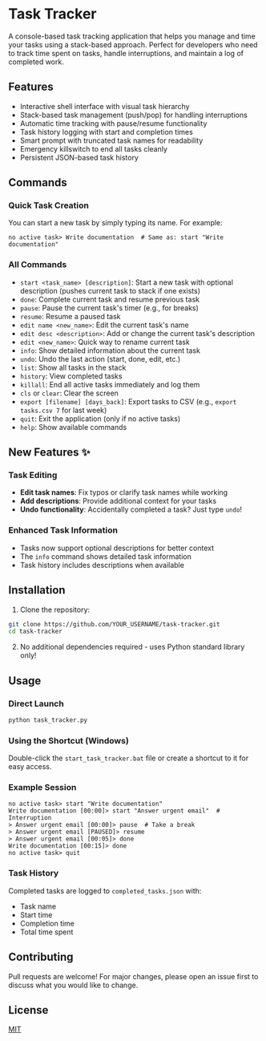 # Task Tracker

A console-based task tracking application that helps you manage and time your tasks using a stack-based approach. Perfect for developers who need to track time spent on tasks, handle interruptions, and maintain a log of completed work.

## Features

- Interactive shell interface with visual task hierarchy
- Stack-based task management (push/pop) for handling interruptions
- Automatic time tracking with pause/resume functionality
- Task history logging with start and completion times
- Smart prompt with truncated task names for readability
- Emergency killswitch to end all tasks cleanly
- Persistent JSON-based task history

## Commands

### Quick Task Creation
You can start a new task by simply typing its name. For example:
```
no active task> Write documentation  # Same as: start "Write documentation"
```

### All Commands
- `start <task_name> [description]`: Start a new task with optional description (pushes current task to stack if one exists)
- `done`: Complete current task and resume previous task
- `pause`: Pause the current task's timer (e.g., for breaks)
- `resume`: Resume a paused task
- `edit name <new_name>`: Edit the current task's name
- `edit desc <description>`: Add or change the current task's description
- `edit <new_name>`: Quick way to rename current task
- `info`: Show detailed information about the current task
- `undo`: Undo the last action (start, done, edit, etc.)
- `list`: Show all tasks in the stack
- `history`: View completed tasks
- `killall`: End all active tasks immediately and log them
- `cls` or `clear`: Clear the screen
- `export [filename] [days_back]`: Export tasks to CSV (e.g., `export tasks.csv 7` for last week)
- `quit`: Exit the application (only if no active tasks)
- `help`: Show available commands

## New Features ✨

### Task Editing
- **Edit task names**: Fix typos or clarify task names while working
- **Add descriptions**: Provide additional context for your tasks
- **Undo functionality**: Accidentally completed a task? Just type `undo`!

### Enhanced Task Information
- Tasks now support optional descriptions for better context
- The `info` command shows detailed task information
- Task history includes descriptions when available

## Installation

1. Clone the repository:
```bash
git clone https://github.com/YOUR_USERNAME/task-tracker.git
cd task-tracker
```

2. No additional dependencies required - uses Python standard library only!

## Usage

### Direct Launch
```bash
python task_tracker.py
```

### Using the Shortcut (Windows)
Double-click the `start_task_tracker.bat` file or create a shortcut to it for easy access.

### Example Session
```
no active task> start "Write documentation"
Write documentation [00:00]> start "Answer urgent email"  # Interruption
> Answer urgent email [00:00]> pause  # Take a break
> Answer urgent email [PAUSED]> resume
> Answer urgent email [00:05]> done
Write documentation [00:15]> done
no active task> quit
```

### Task History
Completed tasks are logged to `completed_tasks.json` with:
- Task name
- Start time
- Completion time
- Total time spent

## Contributing

Pull requests are welcome! For major changes, please open an issue first to discuss what you would like to change.

## License

[MIT](https://choosealicense.com/licenses/mit/)

